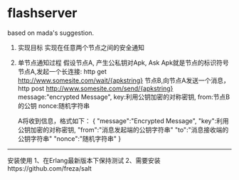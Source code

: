 flashserver
===========

based on mada's suggestion.


1. 实现目标
   实现在任意两个节点之间的安全通知

2. 单节点通知过程
   假设节点A, 产生公私钥对Apk, Ask
   Apk就是节点的标识符号
   节点A,发起一个长连接: http get http://www.somesite.com/wait/{apkstring}
   节点B,向节点A发送一个消息， http post http://www.somesite.com/send/{apkstring}
   message:"encrypted Message",
   key:利用公钥加密的对称密钥,
   from:节点B的公钥
   nonce:随机字符串

   A将收到信息，格式如下：
   {
    "message":"Encrypted Message",
    "key":利用公钥加密的对称密钥,
    "from":"消息发起端的公钥字符串"
    "to":"消息接收端的公钥字符串"
    "nonce":"随机字符串"
    }


-------------------------------------------------------------------------
安装使用
1、在Erlang最新版本下保持测试
2、需要安装https://github.com/freza/salt

